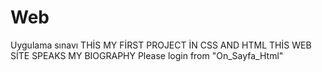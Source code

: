 # Web
Uygulama sınavı
THİS MY FİRST PROJECT İN CSS AND HTML 
THİS WEB SİTE SPEAKS MY BIOGRAPHY
Please login from "On_Sayfa_Html"

